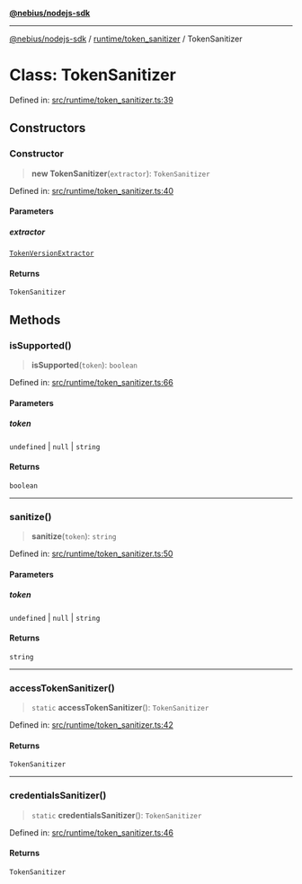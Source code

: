[**@nebius/nodejs-sdk**](../../../README.md)

***

[@nebius/nodejs-sdk](../../../README.md) / [runtime/token\_sanitizer](../README.md) / TokenSanitizer

# Class: TokenSanitizer

Defined in: [src/runtime/token\_sanitizer.ts:39](https://github.com/nebius/nodejs-sdk/blob/a37d220b2851e3bf0d396cb03828d544f584df45/src/runtime/token_sanitizer.ts#L39)

## Constructors

### Constructor

> **new TokenSanitizer**(`extractor`): `TokenSanitizer`

Defined in: [src/runtime/token\_sanitizer.ts:40](https://github.com/nebius/nodejs-sdk/blob/a37d220b2851e3bf0d396cb03828d544f584df45/src/runtime/token_sanitizer.ts#L40)

#### Parameters

##### extractor

[`TokenVersionExtractor`](../interfaces/TokenVersionExtractor.md)

#### Returns

`TokenSanitizer`

## Methods

### isSupported()

> **isSupported**(`token`): `boolean`

Defined in: [src/runtime/token\_sanitizer.ts:66](https://github.com/nebius/nodejs-sdk/blob/a37d220b2851e3bf0d396cb03828d544f584df45/src/runtime/token_sanitizer.ts#L66)

#### Parameters

##### token

`undefined` | `null` | `string`

#### Returns

`boolean`

***

### sanitize()

> **sanitize**(`token`): `string`

Defined in: [src/runtime/token\_sanitizer.ts:50](https://github.com/nebius/nodejs-sdk/blob/a37d220b2851e3bf0d396cb03828d544f584df45/src/runtime/token_sanitizer.ts#L50)

#### Parameters

##### token

`undefined` | `null` | `string`

#### Returns

`string`

***

### accessTokenSanitizer()

> `static` **accessTokenSanitizer**(): `TokenSanitizer`

Defined in: [src/runtime/token\_sanitizer.ts:42](https://github.com/nebius/nodejs-sdk/blob/a37d220b2851e3bf0d396cb03828d544f584df45/src/runtime/token_sanitizer.ts#L42)

#### Returns

`TokenSanitizer`

***

### credentialsSanitizer()

> `static` **credentialsSanitizer**(): `TokenSanitizer`

Defined in: [src/runtime/token\_sanitizer.ts:46](https://github.com/nebius/nodejs-sdk/blob/a37d220b2851e3bf0d396cb03828d544f584df45/src/runtime/token_sanitizer.ts#L46)

#### Returns

`TokenSanitizer`
